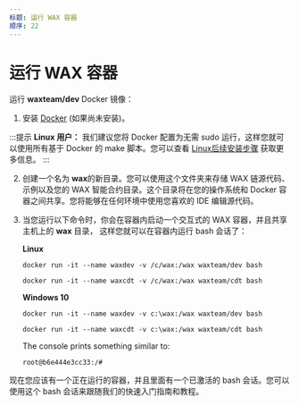 ```yaml
---
标题: 运行 WAX 容器
顺序: 22
---
```


# 运行 WAX 容器

运行 **waxteam/dev** Docker 镜像：

1. 安装 <a href="https://www.docker.com/get-started" target="_blank">Docker</a> (如果尚未安装)。

:::提示
<strong>Linux 用户：</strong> 我们建议您将 Docker 配置为无需 sudo 运行，这样您就可以使用所有基于 Docker 的 make 脚本。您可以查看 <a href="https://docs.docker.com/install/linux/linux-postinstall/" target="_blank">Linux后续安装步骤</a> 获取更多信息。
:::

2. 创建一个名为 **wax**的新目录。您可以使用这个文件夹来存储 WAX 链源代码、示例以及您的 WAX 智能合约目录。这个目录将在您的操作系统和 Docker 容器之间共享。您将能够在任何环境中使用您喜欢的 IDE 编辑源代码。

3. 当您运行以下命令时，你会在容器内启动一个交互式的 WAX 容器，并且共享主机上的 **wax** 目录， 这样您就可以在容器内运行 bash 会话了：


    **Linux**

    ```shell
    docker run -it --name waxdev -v /c/wax:/wax waxteam/dev bash
    ```

    ```shell
    docker run -it --name waxcdt -v /c/wax:/wax waxteam/cdt bash
    ```

    **Windows 10**

    ```shell
    docker run -it --name waxdev -v c:\wax:/wax waxteam/dev bash
    ```

    ```shell
    docker run -it --name waxcdt -v c:\wax:/wax waxteam/cdt bash
    ```

    The console prints something similar to:

    ```shell
    root@b6e444e3cc33:/#
    ```

现在您应该有一个正在运行的容器，并且里面有一个已激活的 bash 会话。您可以使用这个 bash 会话来跟随我们的快速入门指南和教程。



